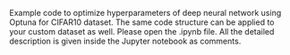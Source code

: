 Example code to optimize hyperparameters of deep neural network using Optuna for CIFAR10 dataset. The same code structure can be applied to your custom dataset as well.
Please open the .ipynb file. All the detailed description is given inside the Jupyter notebook as comments.
